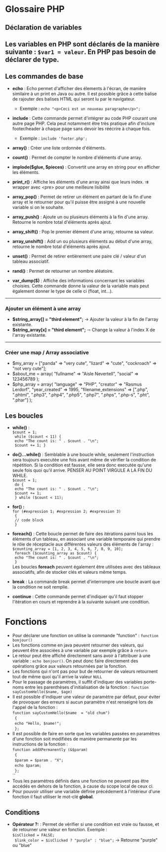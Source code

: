 # Glossaire PHP

## Déclaration de variables

Les variables en PHP sont déclarés de la manière suivante :
`$var1 = valeur`. En PHP pas besoin de déclarer de type.
---
## Les commandes de base

* **echo** : Echo permet d'afficher des élements à l'écran, de manière similaire à un print en Java ou autre. Il est
  possible grâce à cette balise de rajouter des balises HTML qui seront lu par le navigateur.
    * Exemple : `echo "<p>Ceci est un nouveau paragraphe</p>";`

* **include** : Cette commande permet d'intégrer au code PHP courant une autre page PHP. Cela peut notamment être très
  pratique afin d'inclure footer/header à chaque page sans devoir les réécrire à chaque fois.
    * Exemple : `ìnclude 'footer.php';`

* **array()** : Créer une liste ordonnée d'éléments.

* **count()** : Permet de compter le nombre d'éléments d'une array.
* **implode($glue, $pieces)** : Convertit une array en string pour en afficher les éléments.
* **print_r()** : Affiche les éléments d'une array ainsi que leurs index. ⇉ wrapper avec \<pre> pour une meilleure lisibilité
* **array_pop()** : Permet de retirer un élément en partant de la fin d'une array et le retourner pour qu'il puisse être
  assigné à une nouvelle variable si on le souhaite.
* **array_push()** : Ajoute un ou plusieurs éléments à la fin d'une array. Retourne le nombre total d'éléments après
  ajout.
* **array_shift()** : Pop le premier élément d'une array, retourne sa valeur.
* **array_unshift()** : Add un ou plusieurs éléments au début d'une array, retourne le nombre total d'éléments après
  ajout.
* **unset()** : Permet de retirer entièrement une paire clé / valeur d'un tableau associatif.
* **rand()** : Permet de retourner un nombre aléatoire.
* **var_dump($)** : Affiche des informations concernant les variables choisies. Cette commande donne la valeur de la variable mais peut également donner le type de celle ci (float, int...).
---
### Ajouter un élément à une array

* **$string_array[] = "third element";** → Ajouter la valeur à la fin de l'array existante.
* **$string_array[x] = "third element";** ⇾ Change la valeur à l'index X de l'array existante.
---
### Créer une map / Array associative

* $my_array = ["panda" => "very cute", "lizard" => "cute", "cockroach" => "not very cute"];
* $about_me = array(
  "fullname" => "Aisle Nevertell",
  "social" => 123456789
  );
* $php_array = array(
  "language" => "PHP",
  "creator" => "Rasmus Lerdorf",
  "year_created" => 1995,
  "filename_extensions" =>  [".php", ".phtml", ".php3", ".php4", ".php5", ".php7", ".phps", ".php-s", ".pht", ".phar"]
  );
## Les boucles 

* **while()** : <br />``$count = 1;``<br />``
  while ($count < 11)
  {``<br />``
  echo "The count is: " . $count . "\n";``<br />``
  $count += 1;
  }``
* **do{}...while()** : Semblable à une boucle while, seulement l'instruction sera toujours executée une fois avant même de vérifier la condition de répétition. Si la condition est fausse, elle sera donc executée qu'une seule fois quoi qu'il arrive. PENSER AU POINT VIRGULE A LA FIN DU WHILE.
  <br />``$count = 1;``<br />``
  do {``<br />``
  echo "The count is: " . $count . "\n";``<br />``
  $count += 1;``<br />``
  } while ($count < 11);``<br />

* **for() :** <br />``for (#expression 1; #expression 2; #expression 3)``<br />``
  {``<br />``
  // code block``<br />``
}``
* **foreach()** : Cette boucle permet de faire des itérations parmi tous les éléments d'un tableau, en associant une variable temporaire qui prendre le rôle de réceptacle aux différentes valeurs des éléments de l'array :<br />`$counting_array = [1, 2, 3, 4, 5, 6, 7, 8, 9, 10];`<br />`
  foreach ($counting_array as $count) {`<br />`
  echo "The count is: " . $count . "\n";`<br />`
  }`<br />
Les boucles **foreach** peuvent également être utilisées avec des tableaux associatifs, afin de stocker clés et valeurs même temps.
* **break** : La commande break permet d'interrompre une boucle avant que la condition ne soit remplie.
* **continue** : Cette commande permet d'indiquer qu'il faut stopper l'itération en cours et reprendre à la suivante suivant une condition.

# Fonctions 

* Pour déclarer une fonction on utilise la commande "function" : ```function bonjour()```
* Les fonctions comme en java peuvent retourner des valeurs, qui peuvent être associées à une variable par exemple grâce à ``return``
* Le retour peut être affiché directement sans avoir à l'attribuer à une variable : ``echo bonjour()``. On peut donc faire directement des opérations grâce aux valeurs retournées par la fonction.
* Les fonctions qui n'ont pas pour but de retourner de valeurs retournent tout de même quoi qu'il arrive la valeur ```NULL```
* Pour le passage de paramètres, il suffit d'indiquer des variables porte-noms entre les parenthèses d'initialisation de la fonction :
`function sayCustomHello($name, $age)`
* Il est possible d'indiquer une valeur de paramètre par défaut, pour éviter de provoquer des erreurs si aucun paramètre n'est renseigné lors de l'appel de la fonction : <br />``function sayCustomHello($name  = "old chum")``<br />``
  {``<br />``
  echo "Hello, $name!";``<br />``
  };``<br />
* Il est possible de faire en sorte que les variables passées en paramètres d'une fonction soit modifiées de manière permanente par les instructions de la fonction :
  <br />``function addXPermanently (&$param)``<br />``
  {``<br />``
  $param = $param . "X";``<br />``
  echo $param;``<br />``
  };``<br />``
* Tous les paramètres définis dans une fonction ne peuvent pas être accédés en dehors de la fonction, à cause du scope local de ceux ci.
* Pour pouvoir utiliser une variable définie précédement à l'intérieur d'une fonction il faut utiliser le mot-clé **global**.

## Conditions

* **Opérateur ?:** : Permet de vérifier si une condition est vraie ou fausse, et de retourner une valeur en fonction. Exemple :<br />
``$isClicked = FALSE;``<br />``
  $link_color = $isClicked ? "purple" : "blue";`` -> Retourne "purple" ou "blue"